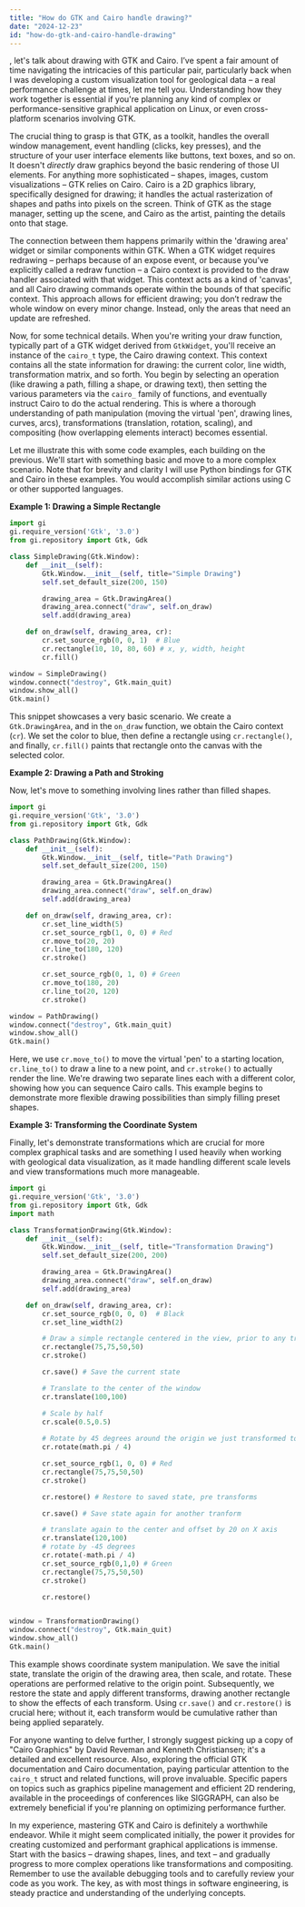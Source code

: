 ```yaml
---
title: "How do GTK and Cairo handle drawing?"
date: "2024-12-23"
id: "how-do-gtk-and-cairo-handle-drawing"
---
```


, let's talk about drawing with GTK and Cairo. I’ve spent a fair amount of time navigating the intricacies of this particular pair, particularly back when I was developing a custom visualization tool for geological data – a real performance challenge at times, let me tell you. Understanding how they work together is essential if you're planning any kind of complex or performance-sensitive graphical application on Linux, or even cross-platform scenarios involving GTK.

The crucial thing to grasp is that GTK, as a toolkit, handles the overall window management, event handling (clicks, key presses), and the structure of your user interface elements like buttons, text boxes, and so on. It doesn't *directly* draw graphics beyond the basic rendering of those UI elements. For anything more sophisticated – shapes, images, custom visualizations – GTK relies on Cairo. Cairo is a 2D graphics library, specifically designed for drawing; it handles the actual rasterization of shapes and paths into pixels on the screen. Think of GTK as the stage manager, setting up the scene, and Cairo as the artist, painting the details onto that stage.

The connection between them happens primarily within the 'drawing area' widget or similar components within GTK. When a GTK widget requires redrawing – perhaps because of an expose event, or because you’ve explicitly called a redraw function – a Cairo context is provided to the draw handler associated with that widget. This context acts as a kind of 'canvas', and all Cairo drawing commands operate within the bounds of that specific context. This approach allows for efficient drawing; you don’t redraw the whole window on every minor change. Instead, only the areas that need an update are refreshed.

Now, for some technical details. When you're writing your draw function, typically part of a GTK widget derived from `GtkWidget`, you'll receive an instance of the `cairo_t` type, the Cairo drawing context. This context contains all the state information for drawing: the current color, line width, transformation matrix, and so forth. You begin by selecting an operation (like drawing a path, filling a shape, or drawing text), then setting the various parameters via the `cairo_` family of functions, and eventually instruct Cairo to do the actual rendering. This is where a thorough understanding of path manipulation (moving the virtual 'pen', drawing lines, curves, arcs), transformations (translation, rotation, scaling), and compositing (how overlapping elements interact) becomes essential.

Let me illustrate this with some code examples, each building on the previous. We'll start with something basic and move to a more complex scenario. Note that for brevity and clarity I will use Python bindings for GTK and Cairo in these examples. You would accomplish similar actions using C or other supported languages.

**Example 1: Drawing a Simple Rectangle**

```python
import gi
gi.require_version('Gtk', '3.0')
from gi.repository import Gtk, Gdk

class SimpleDrawing(Gtk.Window):
    def __init__(self):
        Gtk.Window.__init__(self, title="Simple Drawing")
        self.set_default_size(200, 150)

        drawing_area = Gtk.DrawingArea()
        drawing_area.connect("draw", self.on_draw)
        self.add(drawing_area)

    def on_draw(self, drawing_area, cr):
        cr.set_source_rgb(0, 0, 1)  # Blue
        cr.rectangle(10, 10, 80, 60) # x, y, width, height
        cr.fill()

window = SimpleDrawing()
window.connect("destroy", Gtk.main_quit)
window.show_all()
Gtk.main()
```

This snippet showcases a very basic scenario. We create a `Gtk.DrawingArea`, and in the `on_draw` function, we obtain the Cairo context (`cr`). We set the color to blue, then define a rectangle using `cr.rectangle()`, and finally, `cr.fill()` paints that rectangle onto the canvas with the selected color.

**Example 2: Drawing a Path and Stroking**

Now, let's move to something involving lines rather than filled shapes.

```python
import gi
gi.require_version('Gtk', '3.0')
from gi.repository import Gtk, Gdk

class PathDrawing(Gtk.Window):
    def __init__(self):
        Gtk.Window.__init__(self, title="Path Drawing")
        self.set_default_size(200, 150)

        drawing_area = Gtk.DrawingArea()
        drawing_area.connect("draw", self.on_draw)
        self.add(drawing_area)

    def on_draw(self, drawing_area, cr):
        cr.set_line_width(5)
        cr.set_source_rgb(1, 0, 0) # Red
        cr.move_to(20, 20)
        cr.line_to(180, 120)
        cr.stroke()

        cr.set_source_rgb(0, 1, 0) # Green
        cr.move_to(180, 20)
        cr.line_to(20, 120)
        cr.stroke()

window = PathDrawing()
window.connect("destroy", Gtk.main_quit)
window.show_all()
Gtk.main()
```

Here, we use `cr.move_to()` to move the virtual 'pen' to a starting location, `cr.line_to()` to draw a line to a new point, and `cr.stroke()` to actually render the line. We're drawing two separate lines each with a different color, showing how you can sequence Cairo calls. This example begins to demonstrate more flexible drawing possibilities than simply filling preset shapes.

**Example 3: Transforming the Coordinate System**

Finally, let's demonstrate transformations which are crucial for more complex graphical tasks and are something I used heavily when working with geological data visualization, as it made handling different scale levels and view transformations much more manageable.

```python
import gi
gi.require_version('Gtk', '3.0')
from gi.repository import Gtk, Gdk
import math

class TransformationDrawing(Gtk.Window):
    def __init__(self):
        Gtk.Window.__init__(self, title="Transformation Drawing")
        self.set_default_size(200, 200)

        drawing_area = Gtk.DrawingArea()
        drawing_area.connect("draw", self.on_draw)
        self.add(drawing_area)

    def on_draw(self, drawing_area, cr):
        cr.set_source_rgb(0, 0, 0)  # Black
        cr.set_line_width(2)

        # Draw a simple rectangle centered in the view, prior to any transforms
        cr.rectangle(75,75,50,50)
        cr.stroke()

        cr.save() # Save the current state

        # Translate to the center of the window
        cr.translate(100,100)

        # Scale by half
        cr.scale(0.5,0.5)
        
        # Rotate by 45 degrees around the origin we just transformed to
        cr.rotate(math.pi / 4)

        cr.set_source_rgb(1, 0, 0) # Red
        cr.rectangle(75,75,50,50)
        cr.stroke()

        cr.restore() # Restore to saved state, pre transforms

        cr.save() # Save state again for another tranform

        # translate again to the center and offset by 20 on X axis
        cr.translate(120,100)
        # rotate by -45 degrees
        cr.rotate(-math.pi / 4)
        cr.set_source_rgb(0,1,0) # Green
        cr.rectangle(75,75,50,50)
        cr.stroke()

        cr.restore()


window = TransformationDrawing()
window.connect("destroy", Gtk.main_quit)
window.show_all()
Gtk.main()
```

This example shows coordinate system manipulation. We save the initial state, translate the origin of the drawing area, then scale, and rotate. These operations are performed relative to the origin point. Subsequently, we restore the state and apply different transforms, drawing another rectangle to show the effects of each transform. Using `cr.save()` and `cr.restore()` is crucial here; without it, each transform would be cumulative rather than being applied separately.

For anyone wanting to delve further, I strongly suggest picking up a copy of "Cairo Graphics" by David Reveman and Kenneth Christiansen; it's a detailed and excellent resource. Also, exploring the official GTK documentation and Cairo documentation, paying particular attention to the `cairo_t` struct and related functions, will prove invaluable. Specific papers on topics such as graphics pipeline management and efficient 2D rendering, available in the proceedings of conferences like SIGGRAPH, can also be extremely beneficial if you're planning on optimizing performance further.

In my experience, mastering GTK and Cairo is definitely a worthwhile endeavor. While it might seem complicated initially, the power it provides for creating customized and performant graphical applications is immense. Start with the basics – drawing shapes, lines, and text – and gradually progress to more complex operations like transformations and compositing. Remember to use the available debugging tools and to carefully review your code as you work. The key, as with most things in software engineering, is steady practice and understanding of the underlying concepts.
